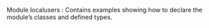 Module localusers : Contains examples showing how to declare the module’s classes and defined types.
